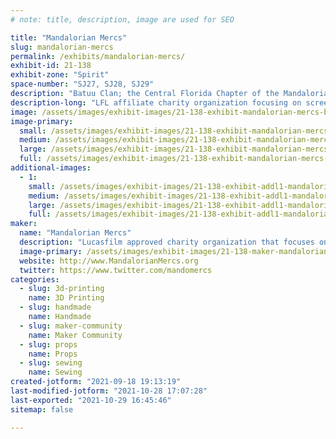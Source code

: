 ```yaml
---
# note: title, description, image are used for SEO

title: "Mandalorian Mercs"
slug: mandalorian-mercs
permalink: /exhibits/mandalorian-mercs/
exhibit-id: 21-138
exhibit-zone: "Spirit"
space-number: "SJ27, SJ28, SJ29"
description: "Batuu Clan; the Central Florida Chapter of the Mandalorian Mercs Costume Club"
description-long: "LFL affiliate charity organization focusing on screen quality Mandalorian costumes from the Star Wars universe"
image: /assets/images/exhibit-images/21-138-exhibit-mandalorian-mercs-be5336cc-85ed-46db-afb3-7726f76c5f8b-large.png
image-primary: 
  small: /assets/images/exhibit-images/21-138-exhibit-mandalorian-mercs-be5336cc-85ed-46db-afb3-7726f76c5f8b-small.png
  medium: /assets/images/exhibit-images/21-138-exhibit-mandalorian-mercs-be5336cc-85ed-46db-afb3-7726f76c5f8b-medium.png
  large: /assets/images/exhibit-images/21-138-exhibit-mandalorian-mercs-be5336cc-85ed-46db-afb3-7726f76c5f8b-large.png
  full: /assets/images/exhibit-images/21-138-exhibit-mandalorian-mercs-be5336cc-85ed-46db-afb3-7726f76c5f8b-full.png
additional-images: 
  - 1:
    small: /assets/images/exhibit-images/21-138-exhibit-addl1-mandalorian-mercs-batuulogo2-small.jpg
    medium: /assets/images/exhibit-images/21-138-exhibit-addl1-mandalorian-mercs-batuulogo2-medium.jpg
    large: /assets/images/exhibit-images/21-138-exhibit-addl1-mandalorian-mercs-batuulogo2-large.jpg
    full: /assets/images/exhibit-images/21-138-exhibit-addl1-mandalorian-mercs-batuulogo2-full.jpg
maker: 
  name: "Mandalorian Mercs"
  description: "Lucasfilm approved charity organization that focuses on creating screen quality mandalorian costumes for event appearances and fund raising "
  image-primary: /assets/images/exhibit-images/21-138-maker-mandalorian-mercs-b145a930-bb53-4d11-ab6c-390ca119edb8-medium.png
  website: http://www.MandalorianMercs.org
  twitter: https://www.twitter.com/mandomercs
categories: 
  - slug: 3d-printing
    name: 3D Printing
  - slug: handmade
    name: Handmade
  - slug: maker-community
    name: Maker Community
  - slug: props
    name: Props
  - slug: sewing
    name: Sewing
created-jotform: "2021-09-18 19:13:19"
last-modified-jotform: "2021-10-28 17:07:28"
last-exported: "2021-10-29 16:45:46"
sitemap: false

---
```

